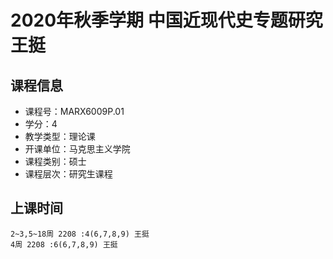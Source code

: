 # 2020年秋季学期 中国近现代史专题研究 王挺






## 课程信息

- 课程号：MARX6009P.01
- 学分：4
- 教学类型：理论课
- 开课单位：马克思主义学院
- 课程类别：硕士
- 课程层次：研究生课程

## 上课时间

```
2~3,5~18周 2208 :4(6,7,8,9) 王挺
4周 2208 :6(6,7,8,9) 王挺
```

